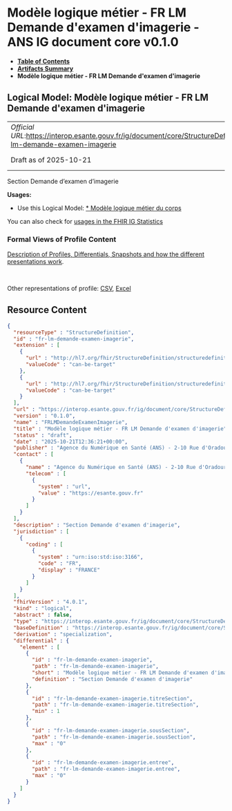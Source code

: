 # Modèle logique métier - FR LM Demande d'examen d'imagerie - ANS IG document core v0.1.0

* [**Table of Contents**](toc.md)
* [**Artifacts Summary**](artifacts.md)
* **Modèle logique métier - FR LM Demande d'examen d'imagerie**

## Logical Model: Modèle logique métier - FR LM Demande d'examen d'imagerie 

| | |
| :--- | :--- |
| *Official URL*:https://interop.esante.gouv.fr/ig/document/core/StructureDefinition/fr-lm-demande-examen-imagerie | *Version*:0.1.0 |
| Draft as of 2025-10-21 | *Computable Name*:FRLMDemandeExamenImagerie |

 
Section Demande d’examen d’imagerie 

**Usages:**

* Use this Logical Model: [* Modèle logique métier du corps](StructureDefinition-fr-lm-corps-document.md)

You can also check for [usages in the FHIR IG Statistics](https://packages2.fhir.org/xig/ans.document.fr.core|current/StructureDefinition/fr-lm-demande-examen-imagerie)

### Formal Views of Profile Content

 [Description of Profiles, Differentials, Snapshots and how the different presentations work](http://build.fhir.org/ig/FHIR/ig-guidance/readingIgs.html#structure-definitions). 

 

Other representations of profile: [CSV](StructureDefinition-fr-lm-demande-examen-imagerie.csv), [Excel](StructureDefinition-fr-lm-demande-examen-imagerie.xlsx) 



## Resource Content

```json
{
  "resourceType" : "StructureDefinition",
  "id" : "fr-lm-demande-examen-imagerie",
  "extension" : [
    {
      "url" : "http://hl7.org/fhir/StructureDefinition/structuredefinition-type-characteristics",
      "valueCode" : "can-be-target"
    },
    {
      "url" : "http://hl7.org/fhir/StructureDefinition/structuredefinition-type-characteristics",
      "valueCode" : "can-be-target"
    }
  ],
  "url" : "https://interop.esante.gouv.fr/ig/document/core/StructureDefinition/fr-lm-demande-examen-imagerie",
  "version" : "0.1.0",
  "name" : "FRLMDemandeExamenImagerie",
  "title" : "Modèle logique métier - FR LM Demande d'examen d'imagerie",
  "status" : "draft",
  "date" : "2025-10-21T12:36:21+00:00",
  "publisher" : "Agence du Numérique en Santé (ANS) - 2-10 Rue d'Oradour-sur-Glane, 75015 Paris",
  "contact" : [
    {
      "name" : "Agence du Numérique en Santé (ANS) - 2-10 Rue d'Oradour-sur-Glane, 75015 Paris",
      "telecom" : [
        {
          "system" : "url",
          "value" : "https://esante.gouv.fr"
        }
      ]
    }
  ],
  "description" : "Section Demande d'examen d'imagerie",
  "jurisdiction" : [
    {
      "coding" : [
        {
          "system" : "urn:iso:std:iso:3166",
          "code" : "FR",
          "display" : "FRANCE"
        }
      ]
    }
  ],
  "fhirVersion" : "4.0.1",
  "kind" : "logical",
  "abstract" : false,
  "type" : "https://interop.esante.gouv.fr/ig/document/core/StructureDefinition/fr-lm-demande-examen-imagerie",
  "baseDefinition" : "https://interop.esante.gouv.fr/ig/document/core/StructureDefinition/fr-lm-section",
  "derivation" : "specialization",
  "differential" : {
    "element" : [
      {
        "id" : "fr-lm-demande-examen-imagerie",
        "path" : "fr-lm-demande-examen-imagerie",
        "short" : "Modèle logique métier - FR LM Demande d'examen d'imagerie",
        "definition" : "Section Demande d'examen d'imagerie"
      },
      {
        "id" : "fr-lm-demande-examen-imagerie.titreSection",
        "path" : "fr-lm-demande-examen-imagerie.titreSection",
        "min" : 1
      },
      {
        "id" : "fr-lm-demande-examen-imagerie.sousSection",
        "path" : "fr-lm-demande-examen-imagerie.sousSection",
        "max" : "0"
      },
      {
        "id" : "fr-lm-demande-examen-imagerie.entree",
        "path" : "fr-lm-demande-examen-imagerie.entree",
        "max" : "0"
      }
    ]
  }
}

```
